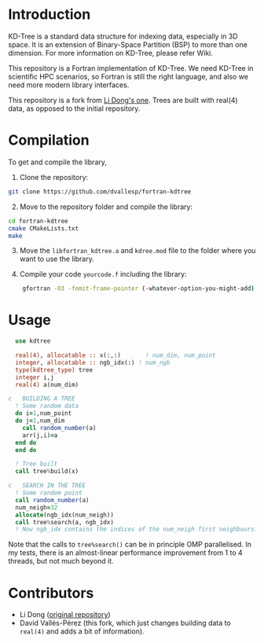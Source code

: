 # Introduction

KD-Tree is a standard data structure for indexing data, especially in 3D space. It is an extension of Binary-Space Partition (BSP) to more than one dimension. For more information on KD-Tree, please refer Wiki.

This repository is a Fortran implementation of KD-Tree. We need KD-Tree in scientific HPC scenarios, so Fortran is still the right language, and also we need more modern library interfaces.

This repository is a fork from [Li Dong's one](https://github.com/dongli/fortran-kdtree). Trees are built with real(4) data, as opposed to the initial repository.

# Compilation

To get and compile the library,

1. Clone the repository:

```bash 
git clone https://github.com/dvallesp/fortran-kdtree
```

2. Move to the repository folder and compile the library:

```bash
cd fortran-kdtree
cmake CMakeLists.txt
make
```

3. Move the `libfortran_kdtree.a` and `kdree.mod` file to the folder where you want to use the library.

4. Compile your code `yourcode.f` including the library:

```bash 
    gfortran -O3 -fomit-frame-pointer (-whatever-option-you-might-add) yourcode.f libfortran_kdtree.a -o your_program.x
```

# Usage

```fortran
  use kdtree

  real(4), allocatable :: x(:,:)       ! num_dim, num_point
  integer, allocatable :: ngb_idx(:) ! num_ngb
  type(kdtree_type) tree
  integer i,j
  real(4) a(num_dim)

c   BUILDING A TREE
  ! Some random data
  do i=1,num_point
  do j=1,num_dim
    call random_number(a)
    arr(j,i)=a
  end do
  end do

  ! Tree built
  call tree%build(x)

c   SEARCH IN THE TREE
  ! Some random point
  call random_number(a)
  num_neigh=32
  allocate(ngb_idx(num_neigh))
  call tree%search(a, ngb_idx)
  ! Now ngb_idx contains the indices of the num_neigh first neighbours.
```

Note that the calls to `tree%search()` can be in principle OMP parallelised. In my tests, there is an almost-linear performance improvement from 1 to 4 threads, but not much beyond it.

# Contributors

- Li Dong ([original repository](https://github.com/dongli/fortran-kdtree))
- David Vallés-Pérez (this fork, which just changes building data to `real(4)` and adds a bit of information).

